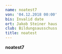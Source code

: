 ```yaml
---
name: noatest7
von: '04.12.2018 00:00'
bis: Invalid date
ort: Jakob Steiner haus
club: Bildungsausschuss
title: noatest
---
```

**noatest7**
